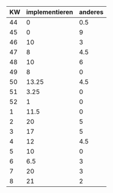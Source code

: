 | KW | implementieren | anderes | 
|----|----------------|---------| 
|44  | 0              |   0.5   | 
|45  | 0              |   9     |
|46  | 10             |   3     |
|47  | 8              |   4.5   |
|48  | 10             |   6     |
|49  | 8              |   0     |
|50  | 13.25          |   4.5   |
|51  | 3.25           |   0     |
|52  | 1              |   0     |
| 1  | 11.5           |   0     |
| 2  | 20             |   5     |
| 3  | 17             |   5     |
| 4  | 12             |   4.5   |
| 5  | 10             |   0     |
| 6  | 6.5            |   3     |
| 7  | 20             |   3     |
| 8  | 21             |   2     |
